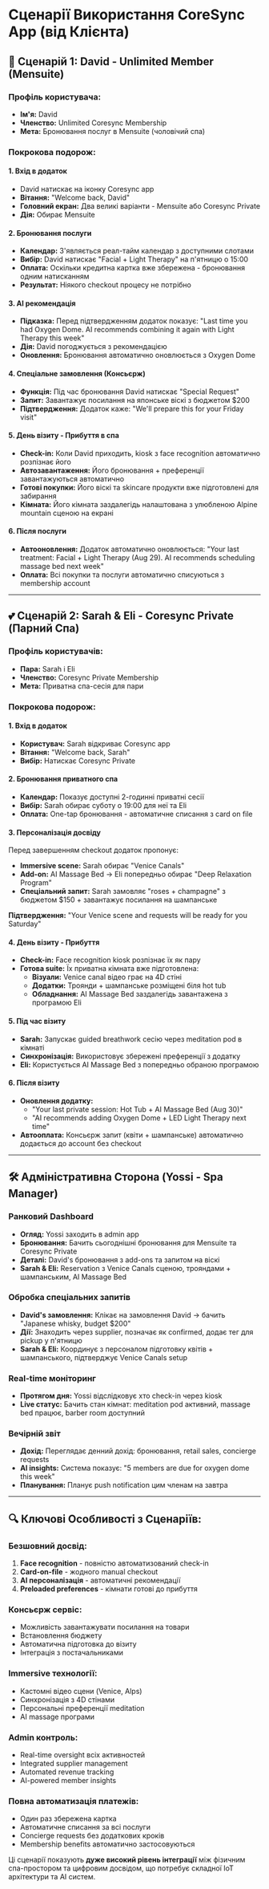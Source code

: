 # Сценарії Використання CoreSync App (від Клієнта)

## 📱 Сценарій 1: David - Unlimited Member (Mensuite)

### **Профіль користувача:**
- **Ім'я:** David
- **Членство:** Unlimited Coresync Membership
- **Мета:** Бронювання послуг в Mensuite (чоловічий спа)

### **Покрокова подорож:**

#### **1. Вхід в додаток**
- David натискає на іконку Coresync app
- **Вітання:** "Welcome back, David"
- **Головний екран:** Два великі варіанти - Mensuite або Coresync Private
- **Дія:** Обирає Mensuite

#### **2. Бронювання послуги**
- **Календар:** З'являється реал-тайм календар з доступними слотами
- **Вибір:** David натискає "Facial + Light Therapy" на п'ятницю о 15:00
- **Оплата:** Оскільки кредитна картка вже збережена - бронювання одним натисканням
- **Результат:** Ніякого checkout процесу не потрібно

#### **3. AI рекомендація**
- **Підказка:** Перед підтвердженням додаток показує: "Last time you had Oxygen Dome. AI recommends combining it again with Light Therapy this week"
- **Дія:** David погоджується з рекомендацією
- **Оновлення:** Бронювання автоматично оновлюється з Oxygen Dome

#### **4. Спеціальне замовлення (Консьєрж)**
- **Функція:** Під час бронювання David натискає "Special Request"
- **Запит:** Завантажує посилання на японське віскі з бюджетом $200
- **Підтвердження:** Додаток каже: "We'll prepare this for your Friday visit"

#### **5. День візиту - Прибуття в спа**
- **Check-in:** Коли David приходить, kiosk з face recognition автоматично розпізнає його
- **Автозавантаження:** Його бронювання + преференції завантажуються автоматично
- **Готові покупки:** Його віскі та skincare продукти вже підготовлені для забирання
- **Кімната:** Його кімната заздалегідь налаштована з улюбленою Alpine mountain сценою на екрані

#### **6. Після послуги**
- **Автооновлення:** Додаток автоматично оновлюється: "Your last treatment: Facial + Light Therapy (Aug 29). AI recommends scheduling massage bed next week"
- **Оплата:** Всі покупки та послуги автоматично списуються з membership account

---

## 💕 Сценарій 2: Sarah & Eli - Coresync Private (Парний Спа)

### **Профіль користувачів:**
- **Пара:** Sarah і Eli
- **Членство:** Coresync Private Membership
- **Мета:** Приватна спа-сесія для пари

### **Покрокова подорож:**

#### **1. Вхід в додаток**
- **Користувач:** Sarah відкриває Coresync app
- **Вітання:** "Welcome back, Sarah"
- **Вибір:** Натискає Coresync Private

#### **2. Бронювання приватного спа**
- **Календар:** Показує доступні 2-годинні приватні сесії
- **Вибір:** Sarah обирає суботу о 19:00 для неї та Eli
- **Оплата:** One-tap бронювання - автоматичне списання з card on file

#### **3. Персоналізація досвіду**
Перед завершенням checkout додаток пропонує:

- **Immersive scene:** Sarah обирає "Venice Canals"
- **Add-on:** AI Massage Bed → Eli попередньо обирає "Deep Relaxation Program"
- **Спеціальний запит:** Sarah замовляє "roses + champagne" з бюджетом $150 + завантажує посилання на шампанське

**Підтвердження:** "Your Venice scene and requests will be ready for you Saturday"

#### **4. День візиту - Прибуття**
- **Check-in:** Face recognition kiosk розпізнає їх як пару
- **Готова suite:** Їх приватна кімната вже підготовлена:
  - **Візуали:** Venice canal відео грає на 4D стіні
  - **Додатки:** Троянди + шампанське розміщені біля hot tub
  - **Обладнання:** AI Massage Bed заздалегідь завантажена з програмою Eli

#### **5. Під час візиту**
- **Sarah:** Запускає guided breathwork сесію через meditation pod в кімнаті
- **Синхронізація:** Використовує збережені преференції з додатку
- **Eli:** Користується AI Massage Bed з попередньо обраною програмою

#### **6. Після візиту**
- **Оновлення додатку:**
  - "Your last private session: Hot Tub + AI Massage Bed (Aug 30)"
  - "AI recommends adding Oxygen Dome + LED Light Therapy next time"
- **Автооплата:** Консьєрж запит (квіти + шампанське) автоматично додається до account без checkout

---

## 🛠️ Адміністративна Сторона (Yossi - Spa Manager)

### **Ранковий Dashboard**
- **Огляд:** Yossi заходить в admin app
- **Бронювання:** Бачить сьогоднішні бронювання для Mensuite та Coresync Private
- **Деталі:** David's бронювання з add-ons та запитом на віскі
- **Sarah & Eli:** Reservation з Venice Canals сценою, трояндами + шампанським, AI Massage Bed

### **Обробка спеціальних запитів**
- **David's замовлення:** Клікає на замовлення David → бачить "Japanese whisky, budget $200"
- **Дії:** Знаходить через supplier, позначає як confirmed, додає тег для pickup у п'ятницю
- **Sarah & Eli:** Координує з персоналом підготовку квітів + шампанського, підтверджує Venice Canals setup

### **Real-time моніторинг**
- **Протягом дня:** Yossi відслідковує хто check-in через kiosk
- **Live статус:** Бачить стан кімнат: meditation pod активний, massage bed працює, barber room доступний

### **Вечірній звіт**
- **Дохід:** Переглядає денний дохід: бронювання, retail sales, concierge requests
- **AI insights:** Система показує: "5 members are due for oxygen dome this week"
- **Планування:** Планує push notification цим членам на завтра

---

## 🔍 Ключові Особливості з Сценаріїв:

### **Безшовний досвід:**
1. **Face recognition** - повністю автоматизований check-in
2. **Card-on-file** - жодного manual checkout
3. **AI персоналізація** - автоматичні рекомендації
4. **Preloaded preferences** - кімнати готові до прибуття

### **Консьєрж сервіс:**
- Можливість завантажувати посилання на товари
- Встановлення бюджету
- Автоматична підготовка до візиту
- Інтеграція з постачальниками

### **Immersive технології:**
- Кастомні відео сцени (Venice, Alps)
- Синхронізація з 4D стінами
- Персональні преференції meditation
- AI massage програми

### **Admin контроль:**
- Real-time oversight всіх активностей
- Integrated supplier management
- Automated revenue tracking
- AI-powered member insights

### **Повна автоматизація платежів:**
- Один раз збережена картка
- Автоматичне списання за всі послуги
- Concierge requests без додаткових кроків
- Membership benefits автоматично застосовуються

Ці сценарії показують **дуже високий рівень інтеграції** між фізичним спа-простором та цифровим досвідом, що потребує складної IoT архітектури та AI систем.
